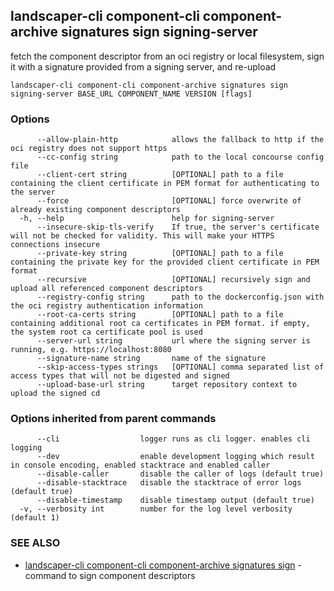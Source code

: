 ## landscaper-cli component-cli component-archive signatures sign signing-server

fetch the component descriptor from an oci registry or local filesystem, sign it with a signature provided from a signing server, and re-upload

```
landscaper-cli component-cli component-archive signatures sign signing-server BASE_URL COMPONENT_NAME VERSION [flags]
```

### Options

```
      --allow-plain-http            allows the fallback to http if the oci registry does not support https
      --cc-config string            path to the local concourse config file
      --client-cert string          [OPTIONAL] path to a file containing the client certificate in PEM format for authenticating to the server
      --force                       [OPTIONAL] force overwrite of already existing component descriptors
  -h, --help                        help for signing-server
      --insecure-skip-tls-verify    If true, the server's certificate will not be checked for validity. This will make your HTTPS connections insecure
      --private-key string          [OPTIONAL] path to a file containing the private key for the provided client certificate in PEM format
      --recursive                   [OPTIONAL] recursively sign and upload all referenced component descriptors
      --registry-config string      path to the dockerconfig.json with the oci registry authentication information
      --root-ca-certs string        [OPTIONAL] path to a file containing additional root ca certificates in PEM format. if empty, the system root ca certificate pool is used
      --server-url string           url where the signing server is running, e.g. https://localhost:8080
      --signature-name string       name of the signature
      --skip-access-types strings   [OPTIONAL] comma separated list of access types that will not be digested and signed
      --upload-base-url string      target repository context to upload the signed cd
```

### Options inherited from parent commands

```
      --cli                  logger runs as cli logger. enables cli logging
      --dev                  enable development logging which result in console encoding, enabled stacktrace and enabled caller
      --disable-caller       disable the caller of logs (default true)
      --disable-stacktrace   disable the stacktrace of error logs (default true)
      --disable-timestamp    disable timestamp output (default true)
  -v, --verbosity int        number for the log level verbosity (default 1)
```

### SEE ALSO

* [landscaper-cli component-cli component-archive signatures sign](landscaper-cli_component-cli_component-archive_signatures_sign.md)	 - command to sign component descriptors

